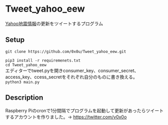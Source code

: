 # Tweet_yahoo_eew
[Yahoo地震情報](https://typhoon.yahoo.co.jp/weather/earthquake/)の更新をツイートするプログラム
## Setup
```git clone https://github.com/0x0u/Tweet_yahoo_eew.git```<div>
```pip3 install -r requiremenets.txt```<div>
```cd Tweet_yahoo_eew```<div>
エディターでtweet.pyを開きconsumer_key、consumer_secret、access_key、ccess_secretをそれぞれ自分のものに書き換える。<div>
```python3 main.py```
## Description
Raspberry Piのcronで1分間隔でプログラムを起動して更新があったらツイートするアカウントを作りました。→ https://twitter.com/v0x0o
